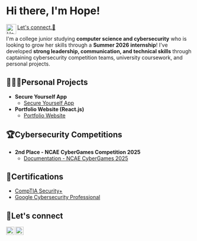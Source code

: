 <h1>Hi there, I'm Hope! </h1>

[<img align="left" alt="Hope Tan | LinkedIn" width="27px" src="https://cdn.jsdelivr.net/npm/simple-icons@v3/icons/linkedin.svg" />][linkedin]
<a href="https://www.linkedin.com/in/hopetan/">Let's connect.🥳</a>

<a>I'm a college junior studying **computer science and cybersecurity** who is looking to grow her skills through a **Summer 2026 internship**! I've developed **strong leadership, communication, and technical skills** through captaining cybersecurity competition teams, university coursework, and personal projects. </a>

<h2>👩🏻‍💻Personal Projects</h2>

- <b>Secure Yourself App</b>
  - [Secure Yourself App](https://github.com/hope-tan)
- <b>Portfolio Website (React.js) </b>
  - [Portfolio Website](https://hopetan.com)

<h2>🏆Cybersecurity Competitions</h2>

- <b>2nd Place - NCAE CyberGames Competition 2025</b>
  - [Documentation - NCAE CyberGames 2025](https://github.com/hope-tan/ncae-cybergames-2025)

<h2>📝Certifications</h2>

- [CompTIA Security+](https://www.google.com)
- [Google Cybersecurity Professional](https://www.google.com)

<h2>🤳Let's connect</h2>

[<img align="left" alt="Hope Tan | LinkedIn" width="22px" src="https://cdn.jsdelivr.net/npm/simple-icons@v3/icons/linkedin.svg" />][linkedin]
[<img align="left" alt="Hope Tan | Email" width="22px" src="https://cdn.jsdelivr.net/npm/simple-icons@3.13.0/icons/gmail.svg" />][email]

[linkedin]: https://linkedin.com/in/hopetan
[email]: mailto:hopedtan@gmail.com


<!--
**hope-tan/hope-tan** is a ✨ _special_ ✨ repository because its `README.md` (this file) appears on your GitHub profile.

Here are some ideas to get you started:

- 🔭 I’m currently working on ...
- 🌱 I’m currently learning ...
- 👯 I’m looking to collaborate on ...
- 🤔 I’m looking for help with ...
- 💬 Ask me about ...
- 📫 How to reach me: ...
- 😄 Pronouns: ...
- ⚡ Fun fact: ...
-->
